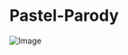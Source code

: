 # Pastel-Parody

![Image](https://github.com/user-attachments/assets/1e36e991-db90-4cba-8feb-3246f0c5b643)
